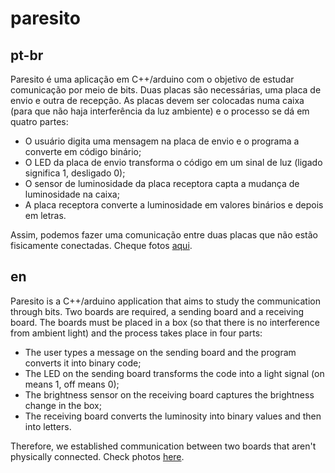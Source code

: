 # paresito

## pt-br

Paresito é uma aplicação em C++/arduino com o objetivo de estudar comunicação por meio de bits. Duas placas são necessárias, uma placa de envio e outra de recepção. As placas devem ser colocadas numa caixa (para que não haja interferência da luz ambiente) e o processo se dá em quatro partes:

* O usuário digita uma mensagem na placa de envio e o programa a converte em código binário; 
* O LED da placa de envio transforma o código em um sinal de luz (ligado significa 1, desligado 0);
* O sensor de luminosidade da placa receptora capta a mudança de luminosidade na caixa;
* A placa receptora converte a luminosidade em valores binários e depois em letras.

Assim, podemos fazer uma comunicação entre duas placas que não estão fisicamente conectadas. Cheque fotos [aqui](https://drive.google.com/drive/folders/1UWfe9D1-1VTWlmJ9CAKZj_37Qc9fnizx?usp=sharing).

## en

Paresito is a C++/arduino application that aims to study the communication through bits. Two boards are required, a sending board and a receiving board. The boards must be placed in a box (so that there is no interference from ambient light) and the process takes place in four parts: 

* The user types a message on the sending board and the program converts it into binary code;
* The LED on the sending board transforms the code into a light signal (on means 1, off means 0);
* The brightness sensor on the receiving board captures the brightness change in the box;
* The receiving board converts the luminosity into binary values and then into letters.

Therefore, we established communication between two boards that aren't physically connected. Check photos [here](https://drive.google.com/drive/folders/1UWfe9D1-1VTWlmJ9CAKZj_37Qc9fnizx?usp=sharing).
